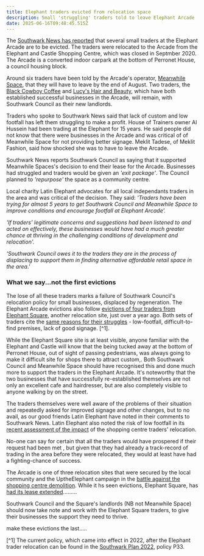 ```yaml
---
title: Elephant traders evicted from relocation space
description: Small 'struggling' traders told to leave Elephant Arcade
date: 2025-06-16T09:48:45.515Z
---
```

The [Southwark News has reported](https://southwarknews.co.uk/area/elephant-and-castle/traders-evicted-from-elephant-and-castle-shopping-arcade-as-private-landlord-hands-back-control-of-struggling-retail-space-to-southwark-council/) that several small traders at the Elephant Arcade are to be evicted.  The traders were relocated to the Arcade from the Elephant and Castle Shopping Centre, which was closed in Septmber 2020.   The Arcade is a converted indoor carpark at the bottom of Perronet House, a council housing block.

Around six traders have been told by the Arcade's operator, [Meanwhile Space](https://www.meanwhilespace.com/), that they will have to leave by the end of August.  Two traders, the [Black Cowboy Coffee](https://www.instagram.com/blackcowboycoffee/?hl=en) and [Lucy's Hair and Beauty](https://www.lucyhairandbeauty.com/), which have both established successful businesses in the Arcade, will remain, with Southwark Council as their new landlords.

Traders who spoke to Southwark News said that lack of custom and low footfall has left them struggling to make a profit.  House of Trainers owner Al Hussein had been trading at the Elephant for 15 years.  He said people did not know that there were businesses in the Arcade and was critical of of Meanwhile Space for not providing better signage.  Meklit Tadese, of Meklit Fashion, said how shocked she was to have to leave the Arcade.

Southwark News reports Southwark Council as saying that it supported Meanwhile Spaces's decision to end their lease for the Arcade.  Businesses had struggled and traders would be given an *'exit package'*. The Council planned to *'repurpose'* the space as a community centre.

Local charity Latin Elephant advocates for all local independants traders in the area and was critical of the decision.  They said: *'Traders have been trying for almost 5 years to get Southwark Council and Meanwhile Space to improve conditions and encourage footfall at Elephant Arcade'.*

*'If traders’ legitimate concerns and suggestions had been listened to and acted on effectively, these businesses would have had a much greater chance at thriving in the challenging conditions of development and relocation'.*

*'Southwark Council owes it to the traders they are in the process of displacing to support them in finding alternative affordable retail space in the area.'*

### What we say...not the first evictions

The lose of all these traders marks a failure of Southwark Council's relocation policy for small businesses, displaced by regeneration.  The Elephant Arcade evictions also follow [evictions of four traders from Elephant Square](https://southwarknews.co.uk/area/elephant-and-castle/exclusive-castle-square-traders-say-business-is-dead-as-four-are-evicted/), another relocation site, just over a year ago.  Both sets of traders cite the [same reasons for their struggles](https://www.mylondon.news/news/south-london-news/old-elephant-castle-traders-complain-25107268) - low-footfall, difficult-to-find premises, lack of good signage. [^1].  

While the Elephant Square site is at least visible, anyone familiar with the Elephant and Castle will know that the being tucked away at the bottom of Perronet House, out of sight of passing pedestrians, was always going to make it difficult site for shops there to attract custom,.  Both Southwark Council and Meanwhile Space should have recognised this and done much more to support the traders in the Elephant Arcade.  It's noteworthy that the two businesses that have successfully re-established themselves are not only an excellent cafe and hairdresser, but are also completely visible to anyone walking by on the street.

The traders themselves were well aware of the problems of their situation and repeatedly asked for improved signage and other changes, but to no avail, as our good friends Latin Elephant have noted in their comments to Southwark News.  Latin Elephant also noted the risk of low footfall in its [recent assessment of the impact](https://latinelephant.org/wp-content/uploads/2025/04/Relocation-Impact-Assessment-Current-State-of-Play-for-Elephant-Castle-Traders-by-Latin-Elephant.pdf) of the shopping centre traders' relocation.  

No-one can say for certain that all the traders would have prospered if their request had been met , but given that they had already a track-record of trading in the area before they were relocated, they would at least have had a fighting-chance of success.     

The Arcade is one of three relocation sites that were secured by the local community and the UptheElephant campaign in the [battle against the shopping centre demolition](https://www.35percent.org/posts/2021-11-20-elephant-traders-without-new-premises-one-year-after-shopping-centre-closes/).   While it hs seen evictions, Elephant Square, has [had its lease extended](https://southwarknews.co.uk/area/elephant-and-castle/exclusive-castle-square-traders-leases-extended-as-town-centre-development-moves-forward/).........

Southwark Council and the Square's landlords (NB not Meanwhile Space) should now take note and work with the Elephant Square traders, to give their businesses the support they need to thrive.  

make these evictions the last.....

[](https://southwarknews.co.uk/area/elephant-and-castle/traders-evicted-from-elephant-and-castle-shopping-arcade-as-private-landlord-hands-back-control-of-struggling-retail-space-to-southwark-council/)[^1] The current policy, which came into effect in 2022, after the Elephant trader relocation can be found in the [Southwark Plan 2022](https://services.southwark.gov.uk/assets/attach/94325/Southwark-Plan-2022.pdf), policy P33.